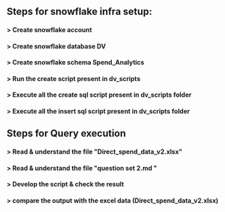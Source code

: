 ## Steps for snowflake infra setup:
#### > Create snowflake account
#### > Create snowflake database DV
#### > Create snowflake schema Spend_Analytics
#### > Run the create script present in dv_scripts
#### > Execute all the create sql script present in dv_scripts folder
#### > Execute all the insert sql script present in dv_scripts folder


## Steps for Query execution
#### > Read & understand the file "Direct_spend_data_v2.xlsx"
#### > Read & understand the file  "question set 2.md "
#### > Develop the script & check the result
#### > compare the output with the excel data (Direct_spend_data_v2.xlsx)





